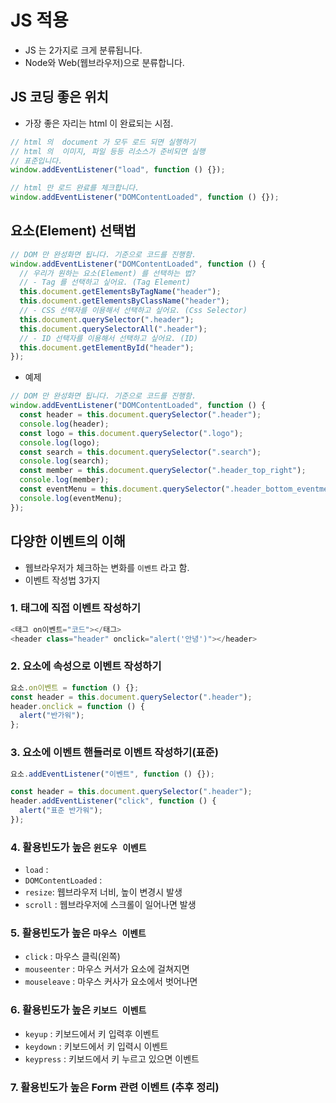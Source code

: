 # JS 적용

- JS 는 2가지로 크게 분류됩니다.
- Node와 Web(웹브라우저)으로 분류합니다.

## JS 코딩 좋은 위치

- 가장 좋은 자리는 html 이 완료되는 시점.

```js
// html 의  document 가 모두 로드 되면 실행하기
// html 의  이미지, 파일 등등 리소스가 준비되면 실행
// 표준입니다.
window.addEventListener("load", function () {});

// html 만 로드 완료를 체크합니다.
window.addEventListener("DOMContentLoaded", function () {});
```

## 요소(Element) 선택법

```js
// DOM 만 완성화면 됩니다. 기준으로 코드를 진행함.
window.addEventListener("DOMContentLoaded", function () {
  // 우리가 원하는 요소(Element) 를 선택하는 법?
  // - Tag 를 선택하고 싶어요. (Tag Element)
  this.document.getElementsByTagName("header");
  this.document.getElementsByClassName("header");
  // - CSS 선택자를 이용해서 선택하고 싶어요. (Css Selector)
  this.document.querySelector(".header");
  this.document.querySelectorAll(".header");
  // - ID 선택자를 이용해서 선택하고 싶어요. (ID)
  this.document.getElementById("header");
});
```

- 예제

```js
// DOM 만 완성화면 됩니다. 기준으로 코드를 진행함.
window.addEventListener("DOMContentLoaded", function () {
  const header = this.document.querySelector(".header");
  console.log(header);
  const logo = this.document.querySelector(".logo");
  console.log(logo);
  const search = this.document.querySelector(".search");
  console.log(search);
  const member = this.document.querySelector(".header_top_right");
  console.log(member);
  const eventMenu = this.document.querySelector(".header_bottom_eventmenu");
  console.log(eventMenu);
});
```

## 다양한 이벤트의 이해

- 웹브라우저가 체크하는 변화를 `이벤트` 라고 함.
- 이벤트 작성법 3가지

### 1. 태그에 직접 이벤트 작성하기

```js
<태그 on이벤트="코드"></태그>
<header class="header" onclick="alert('안녕')"></header>
```

### 2. 요소에 속성으로 이벤트 작성하기

```js
요소.on이벤트 = function () {};
const header = this.document.querySelector(".header");
header.onclick = function () {
  alert("반가워");
};
```

### 3. 요소에 이벤트 핸들러로 이벤트 작성하기(표준)

```js
요소.addEventListener("이벤트", function () {});

const header = this.document.querySelector(".header");
header.addEventListener("click", function () {
  alert("표준 반가워");
});
```

### 4. 활용빈도가 높은 `윈도우 이벤트`

- `load` :
- `DOMContentLoaded` :
- `resize`: 웹브라우저 너비, 높이 변경시 발생
- `scroll` : 웹브라우저에 스크롤이 일어나면 발생

### 5. 활용빈도가 높은 `마우스 이벤트`

- `click` : 마우스 클릭(왼쪽)
- `mouseenter` : 마우스 커서가 요소에 걸쳐지면
- `mouseleave` : 마우스 커사가 요소에서 벗어나면

### 6. 활용빈도가 높은 `키보드 이벤트`

- `keyup` : 키보드에서 키 입력후 이벤트
- `keydown` : 키보드에서 키 입력시 이벤트
- `keypress` : 키보드에서 키 누르고 있으면 이벤트

### 7. 활용빈도가 높은 Form 관련 이벤트 (추후 정리)
